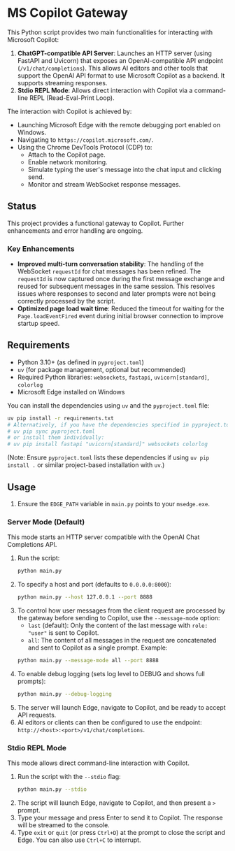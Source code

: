 # MS Copilot Gateway

This Python script provides two main functionalities for interacting with Microsoft Copilot:

1.  **ChatGPT-compatible API Server**: Launches an HTTP server (using FastAPI and Uvicorn) that exposes an OpenAI-compatible API endpoint (`/v1/chat/completions`). This allows AI editors and other tools that support the OpenAI API format to use Microsoft Copilot as a backend. It supports streaming responses.
2.  **Stdio REPL Mode**: Allows direct interaction with Copilot via a command-line REPL (Read-Eval-Print Loop).

The interaction with Copilot is achieved by:
*   Launching Microsoft Edge with the remote debugging port enabled on Windows.
*   Navigating to `https://copilot.microsoft.com/`.
*   Using the Chrome DevTools Protocol (CDP) to:
    *   Attach to the Copilot page.
    *   Enable network monitoring.
    *   Simulate typing the user's message into the chat input and clicking send.
    *   Monitor and stream WebSocket response messages.

## Status

This project provides a functional gateway to Copilot. Further enhancements and error handling are ongoing.
### Key Enhancements

*   **Improved multi-turn conversation stability**: The handling of the WebSocket `requestId` for chat messages has been refined. The `requestId` is now captured once during the first message exchange and reused for subsequent messages in the same session. This resolves issues where responses to second and later prompts were not being correctly processed by the script.
*   **Optimized page load wait time**: Reduced the timeout for waiting for the `Page.loadEventFired` event during initial browser connection to improve startup speed.

## Requirements

*   Python 3.10+ (as defined in `pyproject.toml`)
*   `uv` (for package management, optional but recommended)
*   Required Python libraries: `websockets`, `fastapi`, `uvicorn[standard]`, `colorlog`
*   Microsoft Edge installed on Windows

You can install the dependencies using `uv` and the `pyproject.toml` file:
```bash
uv pip install -r requirements.txt
# Alternatively, if you have the dependencies specified in pyproject.toml:
# uv pip sync pyproject.toml
# or install them individually:
# uv pip install fastapi "uvicorn[standard]" websockets colorlog
```
(Note: Ensure `pyproject.toml` lists these dependencies if using `uv pip install .` or similar project-based installation with `uv`.)


## Usage

1.  Ensure the `EDGE_PATH` variable in `main.py` points to your `msedge.exe`.

### Server Mode (Default)

This mode starts an HTTP server compatible with the OpenAI Chat Completions API.

1.  Run the script:
    ```bash
    python main.py
    ```
2.  To specify a host and port (defaults to `0.0.0.0:8000`):
    ```bash
    python main.py --host 127.0.0.1 --port 8888
    ```
3.  To control how user messages from the client request are processed by the gateway before sending to Copilot, use the `--message-mode` option:
    *   `last` (default): Only the content of the last message with `role: "user"` is sent to Copilot.
    *   `all`: The content of all messages in the request are concatenated and sent to Copilot as a single prompt.
    Example:
    ```bash
    python main.py --message-mode all --port 8888
    ```
4.  To enable debug logging (sets log level to DEBUG and shows full prompts):
    ```bash
    python main.py --debug-logging
    ```
5.  The server will launch Edge, navigate to Copilot, and be ready to accept API requests.
6.  AI editors or clients can then be configured to use the endpoint: `http://<host>:<port>/v1/chat/completions`.

### Stdio REPL Mode

This mode allows direct command-line interaction with Copilot.

1.  Run the script with the `--stdio` flag:
    ```bash
    python main.py --stdio
    ```
2.  The script will launch Edge, navigate to Copilot, and then present a `>` prompt.
3.  Type your message and press Enter to send it to Copilot. The response will be streamed to the console.
4.  Type `exit` or `quit` (or press `Ctrl+D`) at the prompt to close the script and Edge. You can also use `Ctrl+C` to interrupt.